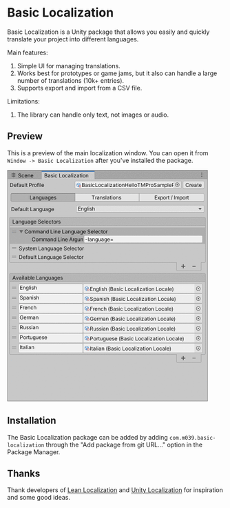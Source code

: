 # Basic Localization

Basic Localization is a Unity package that allows you easily and quickly translate your project into different languages.

Main features:

1. Simple UI for managing translations.
2. Works best for prototypes or game jams, but it also can handle a large number of translations (10k+ entries).
3. Supports export and import from a CSV file.

Limitations:

1. The library can handle only text, not images or audio.

## Preview

This is a preview of the main localization window. You can open it from `Window -> Basic Localization` after you've installed the package.

[![Demo](./Documentation~/profile_settings_preview.gif)]()
## Installation

The Basic Localization package can be added by adding `com.m039.basic-localization` through the "Add package from git URL..." option in the Package Manager.

## Thanks
Thank developers of [Lean Localization](http://carloswilkes.com/Documentation/LeanLocalization) and [Unity Localization](https://docs.unity3d.com/Packages/com.unity.localization@1.0/manual/index.html) for inspiration and some good ideas.
